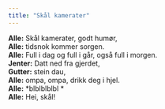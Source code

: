 ```yaml
---
title: "Skål kamerater"
---
```


**Alle:** Skål kamerater, godt humør,  
**Alle:** tidsnok kommer sorgen.  
**Alle:** Full i dag og full i går, også full i morgen.  
**Jenter:** Datt ned fra gjerdet,  
**Gutter:** stein dau,  
**Alle:** ompa, ompa, drikk deg i hjel.  
**Alle:** *blblblblbl *  
**Alle:** Hei, skål!
